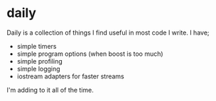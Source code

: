 daily
=====

Daily is a collection of things I find useful in most code I write. I have;

- simple timers
- simple program options (when boost is too much)
- simple profiling
- simple logging
- iostream adapters for faster streams

I'm adding to it all of the time.  

